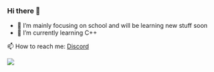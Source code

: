 ### Hi there 👋

- 🔭 I’m mainly focusing on school and will be learning new stuff soon
- 🌱 I’m currently learning C++

📫 How to reach me: [Discord](https://discordapp.com/users/735556253111156859)

![](https://discord.c99.nl/widget/theme-3/735556253111156859.png)
